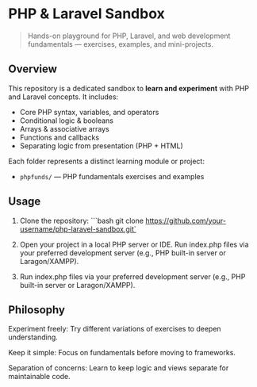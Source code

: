 # PHP & Laravel Sandbox

> Hands-on playground for PHP, Laravel, and web development fundamentals — exercises, examples, and mini-projects.

## Overview

This repository is a dedicated sandbox to **learn and experiment** with PHP and Laravel concepts. It includes:

- Core PHP syntax, variables, and operators
- Conditional logic & booleans
- Arrays & associative arrays
- Functions and callbacks
- Separating logic from presentation (PHP + HTML)

Each folder represents a distinct learning module or project:

- `phpfunds/` — PHP fundamentals exercises and examples

## Usage

1. Clone the repository: ```bash
git clone https://github.com/your-username/php-laravel-sandbox.git`

2. Open your project in a local PHP server or IDE.
Run index.php files via your preferred development server (e.g., PHP built-in server or Laragon/XAMPP).

3. Run index.php files via your preferred development server (e.g., PHP built-in server or Laragon/XAMPP).

## Philosophy

Experiment freely: Try different variations of exercises to deepen understanding.

Keep it simple: Focus on fundamentals before moving to frameworks.

Separation of concerns: Learn to keep logic and views separate for maintainable code.

